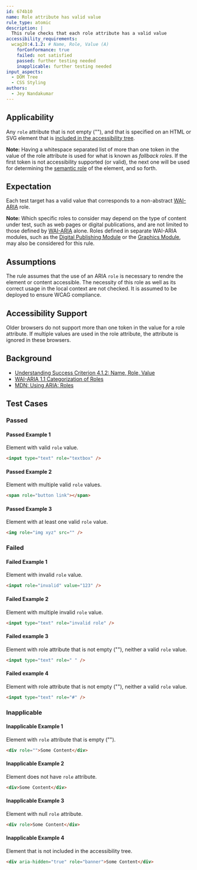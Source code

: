 ```yaml
---
id: 674b10
name: Role attribute has valid value
rule_type: atomic
description: |
  This rule checks that each role attribute has a valid value
accessibility_requirements:
  wcag20:4.1.2: # Name, Role, Value (A)
    forConformance: true
    failed: not satisfied
    passed: further testing needed
    inapplicable: further testing needed
input_aspects:
  - DOM Tree
  - CSS Styling
authors:
  - Jey Nandakumar
---
```


## Applicability

Any `role` attribute that is not empty (""), and that is specified on an HTML or SVG element that is [included in the accessibility tree](#included-in-the-accessibility-tree).

**Note:** Having a whitespace separated list of more than one token in the value of the role attribute is used for what is known as _fallback roles_. If the first token is not accessibility supported (or valid), the next one will be used for determining the [semantic role](#semantic-role) of the element, and so forth.

## Expectation

Each test target has a valid value that corresponds to a non-abstract [WAI-ARIA](https://www.w3.org/TR/wai-aria) role.

**Note:** Which specific roles to consider may depend on the type of content under test, such as web pages or digital publications, and are not limited to those defined by [WAI-ARIA](https://www.w3.org/TR/wai-aria) alone. Roles defined in separate WAI-ARIA modules, such as the [Digital Publishing Module](https://www.w3.org/TR/dpub-aria/) or the [Graphics Module](https://www.w3.org/TR/graphics-aria/), may also be considered for this rule.

## Assumptions

The rule assumes that the use of an ARIA `role` is necessary to rendre the element or content accessible.  The necessity of this role as well as its correct usage in the local context are not checked.   It is assumed to be deployed to ensure WCAG compliance.

## Accessibility Support

Older browsers do not support more than one token in the value for a role attribute. If multiple values are used in the role attribute, the attribute is ignored in these browsers.

## Background

- [Understanding Success Criterion 4.1.2: Name, Role, Value](https://www.w3.org/WAI/WCAG21/Understanding/name-role-value.html)
- [WAI-ARIA 1.1 Categorization of Roles](https://www.w3.org/TR/wai-aria-1.1/#roles_categorization)
- [MDN: Using ARIA: Roles](https://developer.mozilla.org/en-US/docs/Web/Accessibility/ARIA/ARIA_Techniques#Roles)

## Test Cases

### Passed

#### Passed Example 1

Element with valid `role` value.

```html
<input type="text" role="textbox" />
```

#### Passed Example 2

Element with multiple valid `role` values.

```html
<span role="button link"></span>
```

#### Passed Example 3

Element with at least one valid `role` value.

```html
<img role="img xyz" src="" />
```

### Failed

#### Failed Example 1

Element with invalid `role` value.

```html
<input role="invalid" value="123" />
```

#### Failed Example 2

Element with multiple invalid `role` value.

```html
<input type="text" role="invalid role" />
```

#### Failed example 3

Element with role attribute that is not empty (""), neither a valid `role` value.

```html
<input type="text" role=" " />
```

#### Failed example 4

Element with role attribute that is not empty (""), neither a valid `role` value.

```html
<input type="text" role="#" />
```

### Inapplicable

#### Inapplicable Example 1

Element with `role` attribute that is empty ("").

```html
<div role="">Some Content</div>
```

#### Inapplicable Example 2

Element does not have `role` attribute.

```html
<div>Some Content</div>
```

#### Inapplicable Example 3

Element with null `role` attribute.

```html
<div role>Some Content</div>
```

#### Inapplicable Example 4

Element that is not included in the accessibility tree.

```html
<div aria-hidden="true" role="banner">Some Content</div>
```
